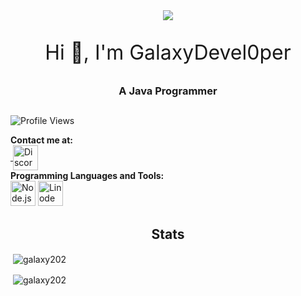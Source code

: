 
<div align="center">
  <img src="https://static.wikia.nocookie.net/meme20200/images/0/08/Site-background-dark/revision/latest">
</div>

<p align="center" style="font-size: xx-large">Hi 👋, I'm GalaxyDevel0per</p>
<h3 align="center">A Java Programmer</h3>
<h2></h2>

![Profile Views](https://komarev.com/ghpvc/?username=galaxy202&style=for-the-badge)

<b>Contact me at:</b><br>
<a href="https://discord.gg/pvMdwVhekf">&nbsp;<img align="center" src="https://assets-global.website-files.com/6257adef93867e50d84d30e2/636e0a69f118df70ad7828d4_icon_clyde_blurple_RGB.svg" alt="Discord" width="40" height="40" /></a><br>
<b>Programming Languages and Tools:</b><br>
<a href="nodejs.org"><img src="https://simpleicons.org/icons/nodedotjs.svg" alt="Node.js" width="40" height="40"/></a>
<a href="linode.com"><img src="https://simpleicons.org/icons/linode.svg" alt="Linode" width="40" height="40"/></a>
<h2 align="center">Stats</h3>
<p>&nbsp;<img align="center" src="https://github-readme-stats-bay-theta-69.vercel.app/api?username=galaxy202" alt="galaxy202" /></p>
<p>&nbsp;<img align="center" src="https://github-readme-stats-bay-theta-69.vercel.app/api/top-langs/?username=galaxy202&layout=compact" alt="galaxy202" /></p>
